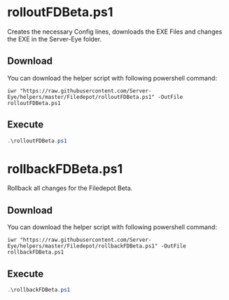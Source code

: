 # rolloutFDBeta.ps1

Creates the necessary Config lines, downloads the EXE Files and changes the EXE in the Server-Eye folder.

## Download

You can download the helper script with following powershell command:
```
iwr "https://raw.githubusercontent.com/Server-Eye/helpers/master/Filedepot/rolloutFDBeta.ps1" -OutFile rolloutFDBeta.ps1
```
## Execute
```powershell
.\rolloutFDBeta.ps1
```

# rollbackFDBeta.ps1

Rollback all changes for the Filedepot Beta.

## Download

You can download the helper script with following powershell command:
```
iwr "https://raw.githubusercontent.com/Server-Eye/helpers/master/Filedepot/rollbackFDBeta.ps1" -OutFile rollbackFDBeta.ps1
```
## Execute
```powershell
.\rollbackFDBeta.ps1
```



